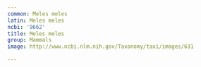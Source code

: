 ```yaml
---
common: Meles meles
latin: Meles meles
ncbi: '9662'
title: Meles meles
group: Mammals
image: http://www.ncbi.nlm.nih.gov/Taxonomy/taxi/images/631

---
```

